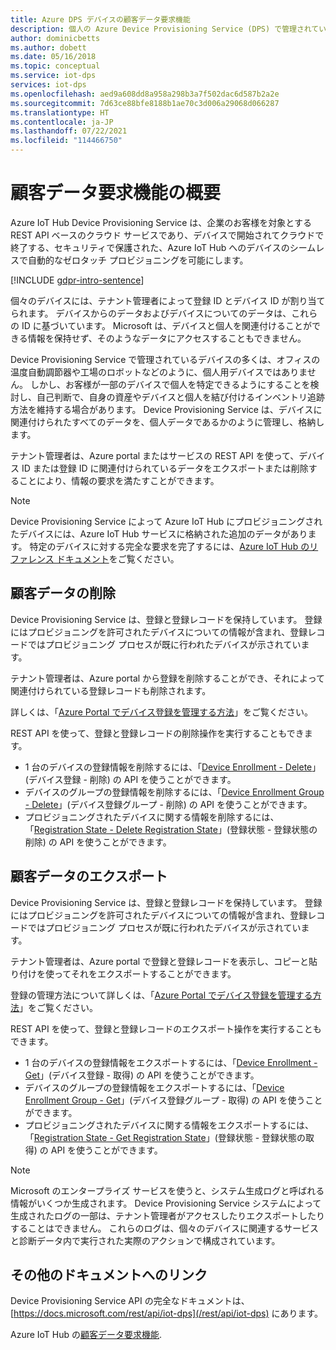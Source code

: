 ```yaml
---
title: Azure DPS デバイスの顧客データ要求機能
description: 個人の Azure Device Provisioning Service (DPS) で管理されているデバイス向けに、この記事では、個人データをエクスポートまたは削除する方法について管理者に説明しています。
author: dominicbetts
ms.author: dobett
ms.date: 05/16/2018
ms.topic: conceptual
ms.service: iot-dps
services: iot-dps
ms.openlocfilehash: aed9a608dd8a958a298b3a7f502dac6d587b2a2e
ms.sourcegitcommit: 7d63ce88bfe8188b1ae70c3d006a29068d066287
ms.translationtype: HT
ms.contentlocale: ja-JP
ms.lasthandoff: 07/22/2021
ms.locfileid: "114466750"
---
```

# <a name="summary-of-customer-data-request-features"></a>顧客データ要求機能の概要

Azure IoT Hub Device Provisioning Service は、企業のお客様を対象とする REST API ベースのクラウド サービスであり、デバイスで開始されてクラウドで終了する、セキュリティで保護された、Azure IoT Hub へのデバイスのシームレスで自動的なゼロタッチ プロビジョニングを可能にします。

[!INCLUDE [gdpr-intro-sentence](../../includes/gdpr-intro-sentence.md)]

個々のデバイスには、テナント管理者によって登録 ID とデバイス ID が割り当てられます。 デバイスからのデータおよびデバイスについてのデータは、これらの ID に基づいています。 Microsoft は、デバイスと個人を関連付けることができる情報を保持せず、そのようなデータにアクセスすることもできません。

Device Provisioning Service で管理されているデバイスの多くは、オフィスの温度自動調節器や工場のロボットなどのように、個人用デバイスではありません。 しかし、お客様が一部のデバイスで個人を特定できるようにすることを検討し、自己判断で、自身の資産やデバイスと個人を結び付けるインベントリ追跡方法を維持する場合があります。 Device Provisioning Service は、デバイスに関連付けられたすべてのデータを、個人データであるかのように管理し、格納します。

テナント管理者は、Azure portal またはサービスの REST API を使って、デバイス ID または登録 ID に関連付けられているデータをエクスポートまたは削除することにより、情報の要求を満たすことができます。

> [!NOTE]
> Device Provisioning Service によって Azure IoT Hub にプロビジョニングされたデバイスには、Azure IoT Hub サービスに格納された追加のデータがあります。 特定のデバイスに対する完全な要求を完了するには、[Azure IoT Hub のリファレンス ドキュメント](../iot-hub/iot-hub-customer-data-requests.md)をご覧ください。

## <a name="deleting-customer-data"></a>顧客データの削除

Device Provisioning Service は、登録と登録レコードを保持しています。 登録にはプロビジョニングを許可されたデバイスについての情報が含まれ、登録レコードではプロビジョニング プロセスが既に行われたデバイスが示されています。

テナント管理者は、Azure portal から登録を削除することができ、それによって関連付けられている登録レコードも削除されます。

詳しくは、「[Azure Portal でデバイス登録を管理する方法](how-to-manage-enrollments.md)」をご覧ください。

REST API を使って、登録と登録レコードの削除操作を実行することもできます。

* 1 台のデバイスの登録情報を削除するには、「[Device Enrollment - Delete](/rest/api/iot-dps/service/individual-enrollment/delete)」(デバイス登録 - 削除) の API を使うことができます。
* デバイスのグループの登録情報を削除するには、「[Device Enrollment Group - Delete](/rest/api/iot-dps/service/enrollment-group/delete)」(デバイス登録グループ - 削除) の API を使うことができます。
* プロビジョニングされたデバイスに関する情報を削除するには、「[Registration State - Delete Registration State](/rest/api/iot-dps/service/device-registration-state/delete)」(登録状態 - 登録状態の削除) の API を使うことができます。

## <a name="exporting-customer-data"></a>顧客データのエクスポート

Device Provisioning Service は、登録と登録レコードを保持しています。 登録にはプロビジョニングを許可されたデバイスについての情報が含まれ、登録レコードではプロビジョニング プロセスが既に行われたデバイスが示されています。

テナント管理者は、Azure portal で登録と登録レコードを表示し、コピーと貼り付けを使ってそれをエクスポートすることができます。

登録の管理方法について詳しくは、「[Azure Portal でデバイス登録を管理する方法](how-to-manage-enrollments.md)」をご覧ください。

REST API を使って、登録と登録レコードのエクスポート操作を実行することもできます。

* 1 台のデバイスの登録情報をエクスポートするには、「[Device Enrollment - Get](/rest/api/iot-dps/service/individual-enrollment/get)」(デバイス登録 - 取得) の API を使うことができます。
* デバイスのグループの登録情報をエクスポートするには、「[Device Enrollment Group - Get](/rest/api/iot-dps/service/enrollment-group/get)」(デバイス登録グループ - 取得) の API を使うことができます。
* プロビジョニングされたデバイスに関する情報をエクスポートするには、「[Registration State - Get Registration State](/rest/api/iot-dps/service/device-registration-state/get)」(登録状態 - 登録状態の取得) の API を使うことができます。

> [!NOTE]
> Microsoft のエンタープライズ サービスを使うと、システム生成ログと呼ばれる情報がいくつか生成されます。 Device Provisioning Service システムによって生成されたログの一部は、テナント管理者がアクセスしたりエクスポートしたりすることはできません。 これらのログは、個々のデバイスに関連するサービスと診断データ内で実行された実際のアクションで構成されています。

## <a name="links-to-additional-documentation"></a>その他のドキュメントへのリンク

Device Provisioning Service API の完全なドキュメントは、[https://docs.microsoft.com/rest/api/iot-dps](/rest/api/iot-dps) にあります。

Azure IoT Hub の[顧客データ要求機能](../iot-hub/iot-hub-customer-data-requests.md).